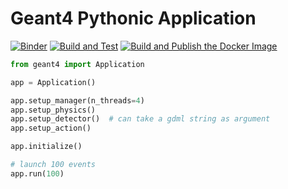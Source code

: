 # Geant4 Pythonic Application

[![Binder](https://mybinder.org/badge_logo.svg)](https://mybinder.org/v2/gh/lobis/geant4-pythonic-application/HEAD)
[![Build and Test](https://github.com/lobis/geant4-pythonic-application/actions/workflows/test.yml/badge.svg)](https://github.com/lobis/geant4-pythonic-application/actions/workflows/test.yml)
[![Build and Publish the Docker Image](https://github.com/lobis/geant4-pythonic-application/actions/workflows/docker.yml/badge.svg)](https://github.com/lobis/geant4-pythonic-application/actions/workflows/docker.yml)

```python
from geant4 import Application

app = Application()

app.setup_manager(n_threads=4)
app.setup_physics()
app.setup_detector()  # can take a gdml string as argument
app.setup_action()

app.initialize()

# launch 100 events
app.run(100)

```
